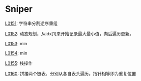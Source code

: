 # Sniper
[L0151](https://leetcode-cn.com/problems/reverse-words-in-a-string/): 字符串分割逆序重组

[L0152](https://leetcode-cn.com/problems/maximum-product-subarray/): 动态规划，从idx[1]来开始记录最大最小值，向后遍历更新。

[L0153](https://leetcode-cn.com/problems/find-minimum-in-rotated-sorted-array/): min

[L0154](https://leetcode-cn.com/problems/find-minimum-in-rotated-sorted-array-ii/): min

[L0155](https://leetcode-cn.com/problems/min-stack/): 栈操作

[L0160](https://leetcode-cn.com/problems/min-stack/): 拼接两个链表，分别从各自表头遍历，指针相等即为重复位置
